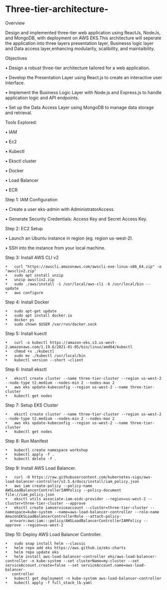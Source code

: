 # Three-tier-architecture-

Overview

Design and implemented three-tier web application using ReactJs, NodeJs, and MongoDB, with deployment on AWS EKS.This architecture will seperate the application into three layers presentation layer, Businesss logic layer and Data access layer,enhancing modularity, scalibility, and maintaibility.

Objectives

   • Design a robust three-tier architecture tailored for a web application.
 
   •	Develop the Presentation Layer using React.js to create an interactive user interface.
 
   • 	Implement the Business Logic Layer with Node.js and Express.js to handle application logic and API endpoints.
    
   •	Set up the Data Access Layer using MongoDB to manage data storage and retrieval.

 Tools Explored:
 
   •	IAM
    
   •	Ec2
    
   •	Kubectl
    
   •	Eksctl cluster 
    
   •	Docker
    
   •	Load Balancer
    
   •	ECR


Step 1: IAM Configuration

   •	Create a user eks-admin with AdministratorAccess.

   •	Generate Security Credentials: Access Key and Secret Access Key.

Step 2: EC2 Setup

   •	Launch an Ubuntu instance in region (eg. region us-west-2).

   •	SSH into the instance from your local machine.

Step 3: Install AWS CLI v2

    •	curl "https://awscli.amazonaws.com/awscli-exe-linux-x86_64.zip" -o "awscliv2.zip"
    •	sudo apt install unzip
    •	unzip awscliv2.zip
    •	sudo ./aws/install -i /usr/local/aws-cli -b /usr/local/bin --update
    •	aws configure

Step 4: Install Docker

    •	sudo apt-get update
    •	sudo apt install docker.io
    •	docker ps
    •	sudo chown $USER /var/run/docker.sock

Step 5: Install kuectl

    •	curl -o kubectl https://amazon-eks.s3.us-west-2.amazonaws.com/1.19.6/2021-01-05/bin/linux/amd64/kubectl 
    •	chmod +x ./kubectl
    •	sudo mv ./kubectl /usr/local/bin
    •	kubectl version --short –client
   
Step 6: Install eksctl

    •	eksctl create cluster --name three-tier-cluster --region us-west-2 --node-type t2.medium --nodes-min 2 --nodes-max 2
    •	aws eks update-kubeconfig --region us-west-2 --name three-tier-cluster
    •	kubectl get nodes
   
Step 7: Setup EKS Cluster

    •	eksctl create cluster --name three-tier-cluster --region us-west-2 --node-type t2.medium --nodes-min 2 --nodes-max 2
    •	aws eks update-kubeconfig --region us-west-2 --name three-tier-cluster
    •	kubectl get nodes
   
Step 8: Run Manifest

    •	kubectl create namespace workshop
    •	kubectl apply -f .
    •	kubectl delete -f .
  
Step 9: Install AWS Load Balancer.

    •	curl -O https://raw.githubusercontent.com/kubernetes-sigs/aws-load-balancer-controller/v2.5.4/docs/install/iam_policy.json
    •	aws iam create-policy --policy-name AWSLoadBalancerControllerIAMPolicy --policy-document file://iam_policy.json
    •	eksctl utils associate-iam-oidc-provider --region=us-west-2 --cluster=three-tier-cluster --approve
    •	eksctl create iamserviceaccount --cluster=three-tier-cluster --namespace=kube-system --name=aws-load-balancer-controller --role-name AmazonEKSLoadBalancerControllerRole --attach-policy- 
      arn=arn:aws:iam:::policy/AWSLoadBalancerControllerIAMPolicy --approve --region=us-west-2
         
Step 10: Deploy AWS Load Balancer Controller.

    •	sudo snap install helm --classic
    •	helm repo add eks https://aws.github.io/eks-charts
    •	helm repo update eks
    •	helm install aws-load-balancer-controller eks/aws-load-balancer-controller -n kube-system --set clusterName=my-cluster --set serviceAccount.create=false --set serviceAccount.name=aws-load-balancer- 
       controller
    •	kubectl get deployment -n kube-system aws-load-balancer-controller
    •	kubectl apply -f full_stack_lb.yaml



